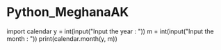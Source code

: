 # Python_MeghanaAK
import calendar
y = int(input("Input the year : "))
m = int(input("Input the month : "))
print(calendar.month(y, m))
